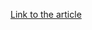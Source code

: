 [Link to the article](https://mrtiepolo.medium.com/russian-apt-gamaredon-exploits-hoaxshell-to-target-ukrainian-organizations-173427d4339b)
